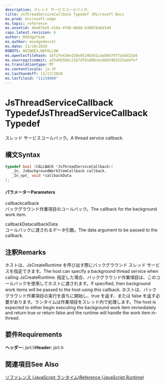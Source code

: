 ```yaml
---
description: スレッド サービスコールバック。
title: JsThreadServiceCallback Typedef |Microsoft Docs
ms.prod: microsoft-edge
ms.topic: reference
ms.assetid: dbe67be5-418a-4f66-8b68-b38078a6d140
caps.latest.revision: 6
author: MSEdgeTeam
ms.author: msedgedevrel
ms.date: 11/19/2020
ROBOTS: NOINDEX,NOFOLLOW
ms.openlocfilehash: a5f1fe416e158e9524bdd1caab847977a5dd21b8
ms.sourcegitcommit: a35a6b5bbc21b7df61d08cbc6b074b5325ad4fef
ms.translationtype: MT
ms.contentlocale: ja-JP
ms.lasthandoff: 12/17/2020
ms.locfileid: "11234680"
---
```

# <span data-ttu-id="f6d07-103">JsThreadServiceCallback Typedef</span><span class="sxs-lookup"><span data-stu-id="f6d07-103">JsThreadServiceCallback Typedef</span></span>

<span data-ttu-id="f6d07-104">スレッド サービスコールバック。</span><span class="sxs-lookup"><span data-stu-id="f6d07-104">A thread service callback.</span></span>  
  
## <span data-ttu-id="f6d07-105">構文</span><span class="sxs-lookup"><span data-stu-id="f6d07-105">Syntax</span></span>  
  
```cpp  
typedef bool (CALLBACK *JsThreadServiceCallback)(  
   _In_ JsBackgroundWorkItemCallback callback,  
   _In_opt_ void *callbackData  
);  
```  
  
#### <span data-ttu-id="f6d07-106">パラメーター</span><span class="sxs-lookup"><span data-stu-id="f6d07-106">Parameters</span></span>  
 <span data-ttu-id="f6d07-107">callback</span><span class="sxs-lookup"><span data-stu-id="f6d07-107">callback</span></span>  
 <span data-ttu-id="f6d07-108">バックグラウンド作業項目のコールバック。</span><span class="sxs-lookup"><span data-stu-id="f6d07-108">The callback for the background work item.</span></span>  
  
 <span data-ttu-id="f6d07-109">callbackData</span><span class="sxs-lookup"><span data-stu-id="f6d07-109">callbackData</span></span>  
 <span data-ttu-id="f6d07-110">コールバックに渡されるデータ引数。</span><span class="sxs-lookup"><span data-stu-id="f6d07-110">The data argument to be passed to the callback.</span></span>  
  
## <span data-ttu-id="f6d07-111">注釈</span><span class="sxs-lookup"><span data-stu-id="f6d07-111">Remarks</span></span>  
 <span data-ttu-id="f6d07-112">ホストは、JsCreateRuntime を呼び出す際にバックグラウンド スレッド サービスを指定できます。</span><span class="sxs-lookup"><span data-stu-id="f6d07-112">The host can specify a background thread service when calling JsCreateRuntime.</span></span> <span data-ttu-id="f6d07-113">指定した場合、バックグラウンド作業項目は、このコールバックを使用してホストに渡されます。</span><span class="sxs-lookup"><span data-stu-id="f6d07-113">If specified, then background work items will be passed to the host using this callback.</span></span> <span data-ttu-id="f6d07-114">ホストは、バックグラウンド作業項目の実行を直ちに開始し、true を返す、または false を返す必要があります。ランタイムは作業項目をスレッド内で処理します。</span><span class="sxs-lookup"><span data-stu-id="f6d07-114">The host is expected to either begin executing the background work item immediately and return true or return false and the runtime will handle the work item in-thread.</span></span>  
  
## <span data-ttu-id="f6d07-115">要件</span><span class="sxs-lookup"><span data-stu-id="f6d07-115">Requirements</span></span>  
 <span data-ttu-id="f6d07-116">**ヘッダー:** jsrt.h</span><span class="sxs-lookup"><span data-stu-id="f6d07-116">**Header:** jsrt.h</span></span>  
  
## <span data-ttu-id="f6d07-117">関連項目</span><span class="sxs-lookup"><span data-stu-id="f6d07-117">See Also</span></span>  
 [<span data-ttu-id="f6d07-118">リファレンス (JavaScript ランタイム)</span><span class="sxs-lookup"><span data-stu-id="f6d07-118">Reference (JavaScript Runtime)</span></span>](../chakra-hosting/reference-javascript-runtime.md)
